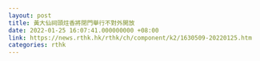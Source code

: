 ```yaml
---
layout: post
title: 黃大仙祠頭炷香將閉門舉行不對外開放
date: 2022-01-25 16:07:41.000000000 +08:00
link: https://news.rthk.hk/rthk/ch/component/k2/1630509-20220125.htm
categories: rthk
---
```



